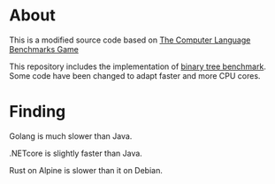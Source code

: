 About
=====
This is a modified source code based on [The Computer Language Benchmarks Game](https://benchmarksgame-team.pages.debian.net/benchmarksgame/index.html)

This repository includes the implementation of [binary tree benchmark](https://benchmarksgame-team.pages.debian.net/benchmarksgame/description/binarytrees.html#binarytrees). Some code have been changed to adapt faster and more CPU cores.

Finding
=======
Golang is much slower than Java.

.NETcore is slightly faster than Java.

Rust on Alpine is slower than it on Debian.
